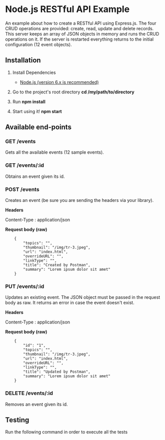 # Node.js RESTful API Example

An example about how to create a RESTful API using Express.js.
The four CRUD operations are provided: create, read, update and delete records. 
This server keeps an array of JSON objects in memory and runs the CRUD operations on it. 
If the server is restarted everything returns to the initial configuration (12 event objects).


## Installation

1.  Install Dependencies

    * [Node.js (version 6.x is recommended)](https://nodejs.org/en/)

3.  Go to the project's root directory **cd /my/path/to/directory**
4.  Run **npm install**
5.  Start using it! **npm start**

## Available end-points

### GET /events

Gets all the available events (12 sample events).

### GET /events/:id

Obtains an event given its id.

### POST /events

Creates an event (be sure you are sending the headers via your library).

**Headers**

Content-Type : application/json

**Request body (raw)**

```
    {
        "topics": "",
        "thumbnail": "/img/tr-3.jpeg",
        "url": "index.html",
        "overrideURL": "",
        "linkType": "",
        "title": "Created by Postman",
        "summary": "Lorem ipsum dolor sit amet"
    }
```

### PUT /events/:id

Updates an existing event. The JSON object must be passed in the request body as raw. It returns an error in case the event doesn't exist.

**Headers**

Content-Type : application/json

**Request body (raw)**

```
    {
        "id": "1",
        "topics": "",
        "thumbnail": "/img/tr-3.jpeg",
        "url": "index.html",
        "overrideURL": "",
        "linkType": "",
        "title": "Updated by Postman",
        "summary": "Lorem ipsum dolor sit amet"
    }
```

### DELETE /events/:id

Removes an event given its id.

## Testing
Run the following command in order to execute all the tests
```npm test -- --coverage
```


